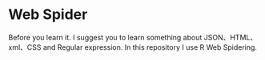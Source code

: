 # Web Spider
Before you learn it. I suggest you to learn something about JSON、HTML、xml、CSS and Regular expression. 
In this repository I use R Web Spidering. 
